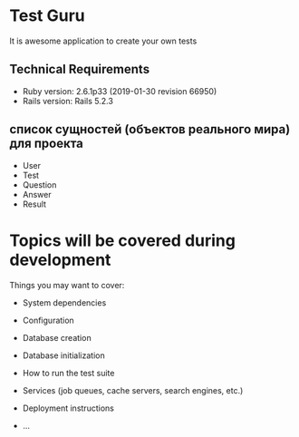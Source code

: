 # Test Guru

It is awesome application to create your own tests

## Technical Requirements
* Ruby version: 2.6.1p33 (2019-01-30 revision 66950)
* Rails version: Rails 5.2.3

## список сущностей (объектов реального мира) для проекта
* User
* Test
* Question
* Answer
* Result

# Topics will be covered during development 
Things you may want to cover:

* System dependencies

* Configuration

* Database creation

* Database initialization

* How to run the test suite

* Services (job queues, cache servers, search engines, etc.)

* Deployment instructions

* ...
